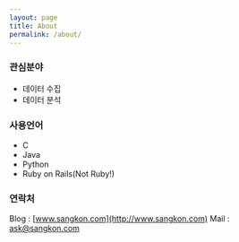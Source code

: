 ```yaml
---
layout: page
title: About
permalink: /about/
---
```


### 관심분야
* 데이터 수집
* 데이터 분석

### 사용언어
* C
* Java
* Python
* Ruby on Rails(Not Ruby!)

### 연락처
Blog : [www.sangkon.com](http://www.sangkon.com)
Mail : [ask@sangkon.com](mailto:ask@sangkon.com)